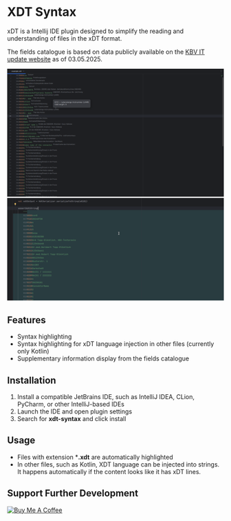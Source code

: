 # XDT Syntax

<!-- Plugin description -->
xDT is a Intellij IDE plugin designed to simplify the reading and understanding of files in the xDT format.

The fields catalogue is based on data publicly available on
the [KBV IT update website](https://update.kbv.de/ita-update/Service-Informationen/Feldkatalog/KBV_ITA_SIEX_Feld_und_Regelkatalog.pdf)
as of 03.05.2025.
<!-- Plugin description end -->

![Current File](/assets/screenshot.png "xDT file highlighting")
![Current File](/assets/demo.gif "xDT language injection")

## Features

- Syntax highlighting
- Syntax highlighting for xDT language injection in other files (currently only Kotlin)
- Supplementary information display from the fields catalogue

## Installation

1. Install a compatible JetBrains IDE, such as IntelliJ IDEA, CLion, PyCharm, or other IntelliJ-based IDEs
2. Launch the IDE and open plugin settings
3. Search for **xdt-syntax** and click install

## Usage

- Files with extension ***.xdt** are automatically highlighted
- In other files, such as Kotlin, XDT language can be injected into strings. It happens automatically if the content
  looks like it has xDT lines.

## Support Further Development

<a href="https://www.buymeacoffee.com/aignatev" target="_blank"><img src="https://cdn.buymeacoffee.com/buttons/v2/default-yellow.png" alt="Buy Me A Coffee" style="height: 60px !important;width: 217px !important;" ></a>
